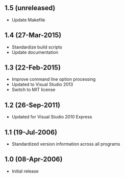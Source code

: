 ## 1.5 (unreleased)

  * Update Makefile
  
## 1.4 (27-Mar-2015)

  * Standardize build scripts
  * Update documentation

## 1.3 (22-Feb-2015)

  * Improve command line option processing
  * Updated to Visual Studio 2013
  * Switch to MIT license

## 1.2 (26-Sep-2011)

  * Updated for Visual Studio 2010 Express

## 1.1 (19-Jul-2006)

  * Standardized version information across all programs

## 1.0 (08-Apr-2006)

  * Initial release
